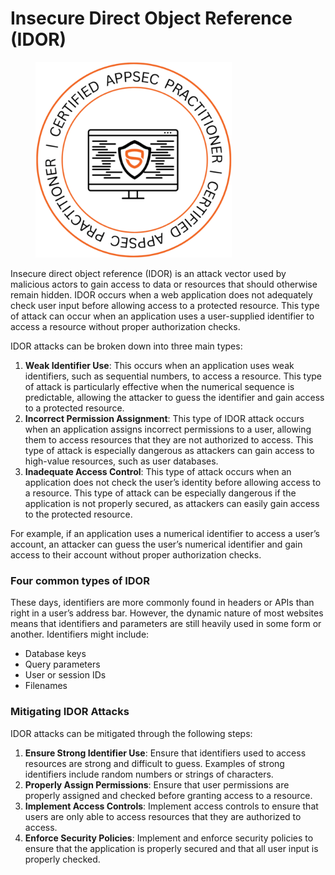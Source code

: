 # Insecure Direct Object Reference (IDOR)

<figure><img src=".gitbook/assets/image (5).png" alt="" width="314"><figcaption></figcaption></figure>

Insecure direct object reference (IDOR) is an attack vector used by malicious actors to gain access to data or resources that should otherwise remain hidden. IDOR occurs when a web application does not adequately check user input before allowing access to a protected resource. This type of attack can occur when an application uses a user-supplied identifier to access a resource without proper authorization checks.

IDOR attacks can be broken down into three main types:

1. **Weak Identifier Use**: This occurs when an application uses weak identifiers, such as sequential numbers, to access a resource. This type of attack is particularly effective when the numerical sequence is predictable, allowing the attacker to guess the identifier and gain access to a protected resource.
2. **Incorrect Permission Assignment**: This type of IDOR attack occurs when an application assigns incorrect permissions to a user, allowing them to access resources that they are not authorized to access. This type of attack is especially dangerous as attackers can gain access to high-value resources, such as user databases.
3. **Inadequate Access Control**: This type of attack occurs when an application does not check the user’s identity before allowing access to a resource. This type of attack can be especially dangerous if the application is not properly secured, as attackers can easily gain access to the protected resource.

For example, if an application uses a numerical identifier to access a user’s account, an attacker can guess the user’s numerical identifier and gain access to their account without proper authorization checks.



### **Four common types of IDOR**

These days, identifiers are more commonly found in headers or APIs than right in a user’s address bar. However, the dynamic nature of most websites means that identifiers and parameters are still heavily used in some form or another. Identifiers might include:

* Database keys
* Query parameters
* User or session IDs
* Filenames

### **Mitigating IDOR Attacks**

IDOR attacks can be mitigated through the following steps:

1. **Ensure Strong Identifier Use**: Ensure that identifiers used to access resources are strong and difficult to guess. Examples of strong identifiers include random numbers or strings of characters.
2. **Properly Assign Permissions**: Ensure that user permissions are properly assigned and checked before granting access to a resource.
3. **Implement Access Controls**: Implement access controls to ensure that users are only able to access resources that they are authorized to access.
4. **Enforce Security Policies**: Implement and enforce security policies to ensure that the application is properly secured and that all user input is properly checked.
